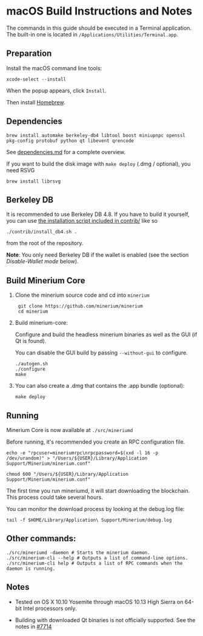 macOS Build Instructions and Notes
====================================
The commands in this guide should be executed in a Terminal application.
The built-in one is located in `/Applications/Utilities/Terminal.app`.

Preparation
-----------
Install the macOS command line tools:

`xcode-select --install`

When the popup appears, click `Install`.

Then install [Homebrew](https://brew.sh).

Dependencies
----------------------

    brew install automake berkeley-db4 libtool boost miniupnpc openssl pkg-config protobuf python qt libevent qrencode

See [dependencies.md](dependencies.md) for a complete overview.

If you want to build the disk image with `make deploy` (.dmg / optional), you need RSVG

    brew install librsvg

Berkeley DB
-----------
It is recommended to use Berkeley DB 4.8. If you have to build it yourself,
you can use [the installation script included in contrib/](/contrib/install_db4.sh)
like so

```shell
./contrib/install_db4.sh .
```

from the root of the repository.

**Note**: You only need Berkeley DB if the wallet is enabled (see the section *Disable-Wallet mode* below).

Build Minerium Core
------------------------

1. Clone the minerium source code and cd into `minerium`

        git clone https://github.com/minerium/minerium
        cd minerium

2.  Build minerium-core:

    Configure and build the headless minerium binaries as well as the GUI (if Qt is found).

    You can disable the GUI build by passing `--without-gui` to configure.

        ./autogen.sh
        ./configure
        make

3.  You can also create a .dmg that contains the .app bundle (optional):

        make deploy

Running
-------

Minerium Core is now available at `./src/mineriumd`

Before running, it's recommended you create an RPC configuration file.

    echo -e "rpcuser=mineriumrpc\nrpcpassword=$(xxd -l 16 -p /dev/urandom)" > "/Users/${USER}/Library/Application Support/Minerium/minerium.conf"

    chmod 600 "/Users/${USER}/Library/Application Support/Minerium/minerium.conf"

The first time you run mineriumd, it will start downloading the blockchain. This process could take several hours.

You can monitor the download process by looking at the debug.log file:

    tail -f $HOME/Library/Application\ Support/Minerium/debug.log

Other commands:
-------

    ./src/mineriumd -daemon # Starts the minerium daemon.
    ./src/minerium-cli --help # Outputs a list of command-line options.
    ./src/minerium-cli help # Outputs a list of RPC commands when the daemon is running.

Notes
-----

* Tested on OS X 10.10 Yosemite through macOS 10.13 High Sierra on 64-bit Intel processors only.

* Building with downloaded Qt binaries is not officially supported. See the notes in [#7714](https://github.com/minerium/minerium/issues/7714)